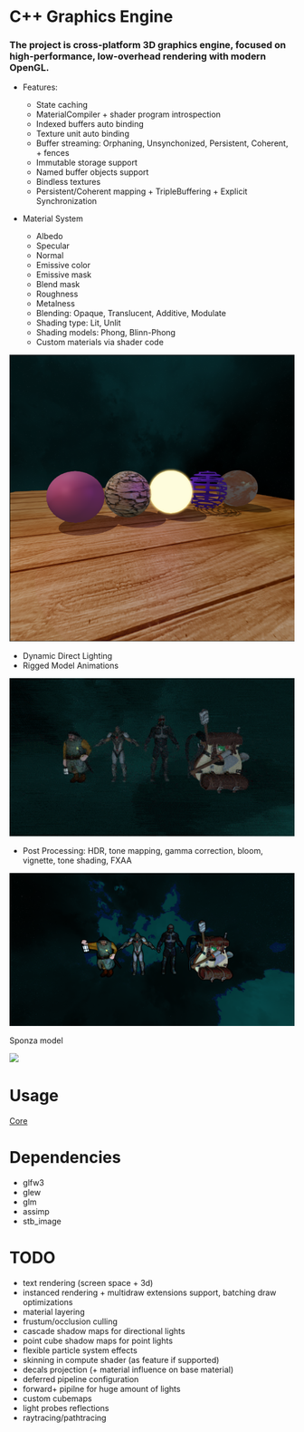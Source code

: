 # C++ Graphics Engine

### The project is cross-platform 3D graphics engine, focused on high-performance, low-overhead rendering with modern OpenGL.

- Features:
    - State caching
    - MaterialCompiler + shader program introspection
    - Indexed buffers auto binding
    - Texture unit auto binding
    - Buffer streaming: Orphaning, Unsynchonized, Persistent, Coherent, + fences
    - Immutable storage support
    - Named buffer objects support
    - Bindless textures
    - Persistent/Coherent mapping + TripleBuffering + Explicit Synchronization

- Material System
  - Albedo
  - Specular
  - Normal
  - Emissive color
  - Emissive mask
  - Blend mask
  - Roughness
  - Metalness
  + Blending: Opaque, Translucent, Additive, Modulate
  + Shading type: Lit, Unlit
  + Shading models: Phong, Blinn-Phong
  + Custom materials via shader code
  
![](screenshots/materials.png)
  
- Dynamic Direct Lighting
- Rigged Model Animations

![me](screenshots/model_loader.gif)

- Post Processing: HDR, tone mapping, gamma correction, bloom, vignette, tone shading, FXAA

![](screenshots/tone_shading.png)

Sponza model

![](screenshots/sponza.png)


# Usage

[Core](https://github.com/hotstreams/graphics-engine/wiki/Engine-Core)

# Dependencies
- glfw3
- glew
- glm
- assimp
- stb_image

# TODO
- text rendering (screen space + 3d)
- instanced rendering + multidraw extensions support, batching draw optimizations
- material layering
- frustum/occlusion culling
- cascade shadow maps for directional lights
- point cube shadow maps for point lights 
- flexible particle system effects
- skinning in compute shader (as feature if supported) 
- decals projection (+ material influence on base material)
- deferred pipeline configuration
- forward+ pipilne for huge amount of lights
- custom cubemaps
- light probes reflections
- raytracing/pathtracing
